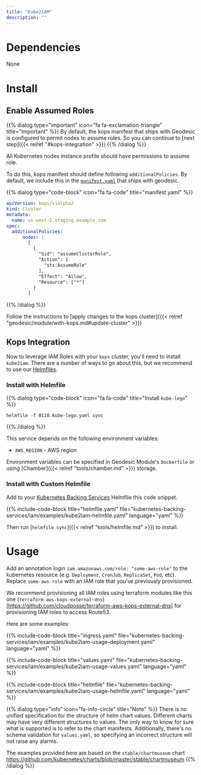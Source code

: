 ```yaml
---
title: "Kube2IAM"
description: ""
---
```


# Dependencies
None

# Install

## Enable Assumed Roles

{{% dialog type="important" icon="fa fa-exclamation-triangle" title="Important" %}}
By default, the kops manifest that ships with Geodesic is configured to permit nodes to assume roles.
So you can continue to [next step]({{< relref "#kops-integration" >}})
{{% /dialog %}}

All Kubernetes nodes instance profile should have permissions to assume role.

To do this, kops manifest should define following `additionalPolicies`. By default, we include this in the [`manifest.yaml`](https://github.com/cloudposse/geodesic/blob/master/rootfs/templates/kops/default.yaml#L6-L17) that ships with geodesic.

{{% dialog type="code-block" icon="fa fa-code" title="manifest.yaml" %}}
```yaml
apiVersion: kops/v1alpha2
kind: Cluster
metadata:
  name: us-west-2.staging.example.com
spec:
  additionalPolicies:
      nodes: |
        [
          {
            "Sid": "assumeClusterRole",
            "Action": [
              "sts:AssumeRole"
            ],
            "Effect": "Allow",
            "Resource": ["*"]
          }
        ]
```
{{% /dialog %}}

Follow the instructions to [apply changes to the kops cluster]({{< relref "geodesic/module/with-kops.md#update-cluster" >}})

## Kops Integration

Now to leverage IAM Roles with your `kops` cluster, you'll need to install `kube2iam`. There are a number of ways to go about this, but we recommend to use our [Helmfiles](https://github.com/cloudposse/helmfiles).

### Install with Helmfile

{{% dialog type="code-block" icon="fa fa-code" title="Install `kube-lego`" %}}
```
helmfile -f 0110.kube-lego.yaml sync
```
{{% /dialog %}}

This service depends on the following environment variables:

* `AWS_REGION` - AWS region

Environment variables can be specified in Geodesic Module's `Dockerfile` or using [Chamber]({{< relref "tools/chamber.md" >}}) storage.

### Install with Custom Helmfile

Add to your [Kubernetes Backing Services](/kubernetes-backing-services) Helmfile this code snippet.

{{% include-code-block  title="helmfile.yaml" file="kubernetes-backing-services/iam/examples/kube2iam-helmfile.yaml" language="yaml" %}}

Then run [`helmfile sync`]({{< relref "tools/helmfile.md" >}}) to install.

# Usage

Add an annotation login `iam.amazonaws.com/role: "some-aws-role"` to the kubernetes resource (e.g. `Deployment`, `CronJob`, `ReplicaSet`, `Pod`, etc). Replace `some-aws-role` with an IAM role that you've previously provisioned.

We recommend provisioning all IAM roles using terraform modules like this one (`terraform-aws-kops-external-dns`)[https://github.com/cloudposse/terraform-aws-kops-external-dns] for provisioning IAM roles to access Route53.

Here are some examples:

{{% include-code-block title="ingress.yaml" file="kubernetes-backing-services/iam/examples/kube2iam-usage-deployment.yaml" language="yaml" %}}

{{% include-code-block title="values.yaml" file="kubernetes-backing-services/iam/examples/kube2iam-usage-values.yaml" language="yaml" %}}

{{% include-code-block title="helmfile" file="kubernetes-backing-services/iam/examples/kube2iam-usage-helmfile.yaml" language="yaml" %}}

{{% dialog type="info" icon="fa-info-circle" title="Note" %}}
There is no unified specification for the structure of helm chart values. Different charts may have very different structures to values. The only way to know for sure what is supported is to refer to the chart manifests. Additionally, there's no schema validation for `values.yaml`, so specifying an incorrect structure will not raise any alarms.

The examples provided here are based on the `stable/chartmuseum` chart https://github.com/kubernetes/charts/blob/master/stable/chartmuseum
{{% /dialog %}}
